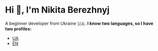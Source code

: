 # Hi 👋, I'm Nikita Berezhnyj

A beginner developer from Ukraine 🇺🇦. **I know two languages, so I have two profiles:**

* [UA](README.ua.md)
* [EN](README.en.md)
